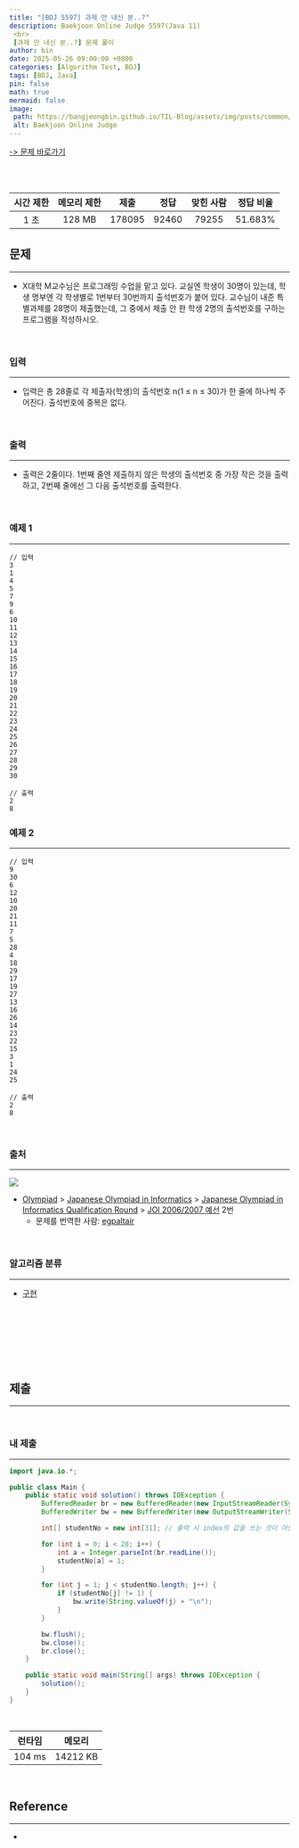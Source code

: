 ```yaml
---
title: "[BOJ 5597] 과제 안 내신 분..?"
description: Baekjoon Online Judge 5597(Java 11)
 <br>
 [과제 안 내신 분..?] 문제 풀이
author: bin
date: 2025-05-26 09:00:00 +0800
categories: [Algorithm Test, BOJ]
tags: [BOJ, Java]
pin: false
math: true
mermaid: false
image:
 path: https://bangjeongbin.github.io/TIL-Blog/assets/img/posts/common/baekjoon-logo.png
 alt: Baekjoon Online Judge
---
```

[-> 문제 바로가기](https://www.acmicpc.net/problem/5597)

<br>
<br>

| 시간 제한 | 메모리 제한 |   제출   |  정답   | 맞힌 사람 |  정답 비율  |
| :---: | :----: | :----: | :---: | :---: | :-----: |
|  1 초  | 128 MB | 178095 | 92460 | 79255 | 51.683% |

## 문제
---
- X대학 M교수님은 프로그래밍 수업을 맡고 있다. 교실엔 학생이 30명이 있는데, 학생 명부엔 각 학생별로 1번부터 30번까지 출석번호가 붙어 있다. 교수님이 내준 특별과제를 28명이 제출했는데, 그 중에서 제출 안 한 학생 2명의 출석번호를 구하는 프로그램을 작성하시오.

<br>

### 입력
---
- 입력은 총 28줄로 각 제출자(학생)의 출석번호 n(1 ≤ n ≤ 30)가 한 줄에 하나씩 주어진다. 출석번호에 중복은 없다.

<br>

### 출력
---
- 출력은 2줄이다. 1번째 줄엔 제출하지 않은 학생의 출석번호 중 가장 작은 것을 출력하고, 2번째 줄에선 그 다음 출석번호를 출력한다.

<br>

### 예제 1
---
```
// 입력
3
1
4
5
7
9
6
10
11
12
13
14
15
16
17
18
19
20
21
22
23
24
25
26
27
28
29
30
```

```
// 출력
2
8
```

### 예제 2
---
```
// 입력
9
30
6
12
10
20
21
11
7
5
28
4
18
29
17
19
27
13
16
26
14
23
22
15
3
1
24
25
```

```
// 출력
2
8
```

<br>

### 출처
---
[![](https://licensebuttons.net/l/by-sa/4.0/88x31.png)](https://creativecommons.org/licenses/by-sa/4.0/)

- [Olympiad](https://www.acmicpc.net/category/2) > [Japanese Olympiad in Informatics](https://www.acmicpc.net/category/100) > [Japanese Olympiad in Informatics Qualification Round](https://www.acmicpc.net/category/101) > [JOI 2006/2007 예선](https://www.acmicpc.net/category/detail/555) 2번
	- 문제를 번역한 사람: [egpaltair](https://www.acmicpc.net/user/egpaltair)

<br>

### 알고리즘 분류
---
- [구현](https://www.acmicpc.net/problem/tag/102)

<br>
<br>
<br>
<br>
<br>
<br>

## 제출
---

<br>

### 내 제출
---
```java
import java.io.*;

public class Main {
    public static void solution() throws IOException {
        BufferedReader br = new BufferedReader(new InputStreamReader(System.in));
        BufferedWriter bw = new BufferedWriter(new OutputStreamWriter(System.out));

        int[] studentNo = new int[31]; // 출력 시 index의 값을 쓰는 것이 아닌 index 번호 자체를 쓰기 때문에 31까지 사용

        for (int i = 0; i < 28; i++) {
            int a = Integer.parseInt(br.readLine());
            studentNo[a] = 1;
        }

        for (int j = 1; j < studentNo.length; j++) {
            if (studentNo[j] != 1) {
                bw.write(String.valueOf(j) + "\n");
            }
        }

        bw.flush();
        bw.close();
        br.close();
    }

    public static void main(String[] args) throws IOException {
        solution();
    }
}

```

<br>

|  런타임   |   메모리    |
| :----: | :------: |
| 104 ms | 14212 KB |

<br>

## Reference
---
- 
